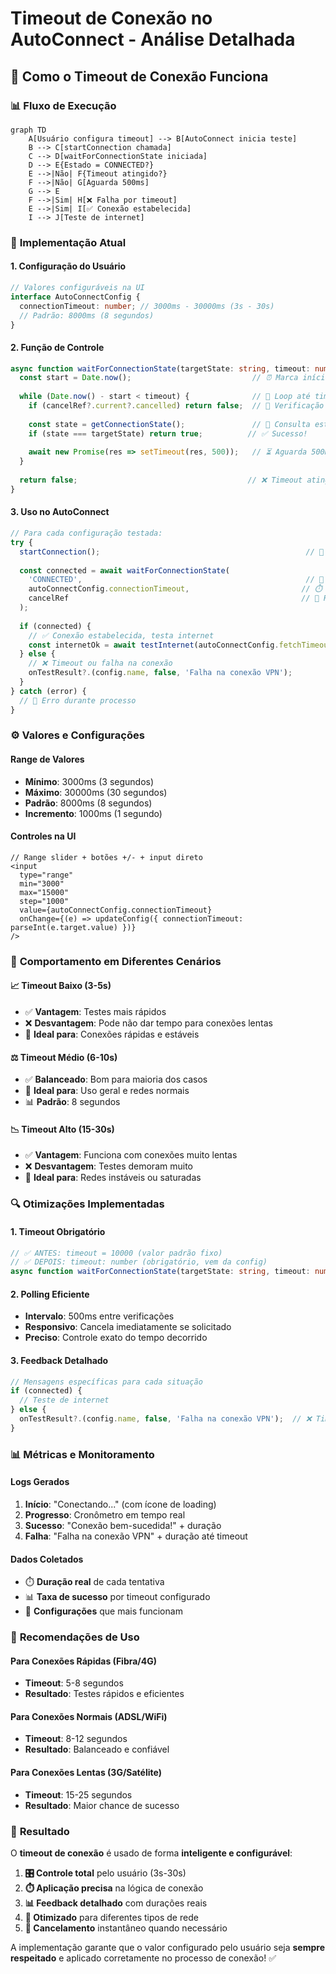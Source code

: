 # Timeout de Conexão no AutoConnect - Análise Detalhada

## 🎯 **Como o Timeout de Conexão Funciona**

### 📊 **Fluxo de Execução**

```mermaid
graph TD
    A[Usuário configura timeout] --> B[AutoConnect inicia teste]
    B --> C[startConnection chamada]
    C --> D[waitForConnectionState iniciada]
    D --> E{Estado = CONNECTED?}
    E -->|Não| F{Timeout atingido?}
    F -->|Não| G[Aguarda 500ms]
    G --> E
    F -->|Sim| H[❌ Falha por timeout]
    E -->|Sim| I[✅ Conexão estabelecida]
    I --> J[Teste de internet]
```

### 🔧 **Implementação Atual**

#### **1. Configuração do Usuário**
```typescript
// Valores configuráveis na UI
interface AutoConnectConfig {
  connectionTimeout: number; // 3000ms - 30000ms (3s - 30s)
  // Padrão: 8000ms (8 segundos)
}
```

#### **2. Função de Controle**
```typescript
async function waitForConnectionState(targetState: string, timeout: number, cancelRef?) {
  const start = Date.now();                           // ⏰ Marca início
  
  while (Date.now() - start < timeout) {              // 🔄 Loop até timeout
    if (cancelRef?.current?.cancelled) return false;  // 🛑 Verificação cancelamento
    
    const state = getConnectionState();               // 📡 Consulta estado VPN
    if (state === targetState) return true;          // ✅ Sucesso!
    
    await new Promise(res => setTimeout(res, 500));   // ⏳ Aguarda 500ms
  }
  
  return false;                                      // ❌ Timeout atingido
}
```

#### **3. Uso no AutoConnect**
```typescript
// Para cada configuração testada:
try {
  startConnection();                                              // 🚀 Inicia VPN
  
  const connected = await waitForConnectionState(
    'CONNECTED',                                                  // 🎯 Estado alvo
    autoConnectConfig.connectionTimeout,                         // ⏱️ Timeout configurado
    cancelRef                                                    // 🛑 Ref de cancelamento
  );
  
  if (connected) {
    // ✅ Conexão estabelecida, testa internet
    const internetOk = await testInternet(autoConnectConfig.fetchTimeout);
  } else {
    // ❌ Timeout ou falha na conexão
    onTestResult?.(config.name, false, 'Falha na conexão VPN');
  }
} catch (error) {
  // 🚨 Erro durante processo
}
```

### ⚙️ **Valores e Configurações**

#### **Range de Valores**
- **Mínimo**: 3000ms (3 segundos)
- **Máximo**: 30000ms (30 segundos)  
- **Padrão**: 8000ms (8 segundos)
- **Incremento**: 1000ms (1 segundo)

#### **Controles na UI**
```tsx
// Range slider + botões +/- + input direto
<input
  type="range"
  min="3000"
  max="15000"
  step="1000"
  value={autoConnectConfig.connectionTimeout}
  onChange={(e) => updateConfig({ connectionTimeout: parseInt(e.target.value) })}
/>
```

### 🎪 **Comportamento em Diferentes Cenários**

#### **📈 Timeout Baixo (3-5s)**
- ✅ **Vantagem**: Testes mais rápidos
- ❌ **Desvantagem**: Pode não dar tempo para conexões lentas
- 🎯 **Ideal para**: Conexões rápidas e estáveis

#### **⚖️ Timeout Médio (6-10s)**
- ✅ **Balanceado**: Bom para maioria dos casos
- 🎯 **Ideal para**: Uso geral e redes normais
- 📊 **Padrão**: 8 segundos

#### **📉 Timeout Alto (15-30s)**
- ✅ **Vantagem**: Funciona com conexões muito lentas
- ❌ **Desvantagem**: Testes demoram muito
- 🎯 **Ideal para**: Redes instáveis ou saturadas

### 🔍 **Otimizações Implementadas**

#### **1. Timeout Obrigatório**
```typescript
// ✅ ANTES: timeout = 10000 (valor padrão fixo)
// ✅ DEPOIS: timeout: number (obrigatório, vem da config)
async function waitForConnectionState(targetState: string, timeout: number, cancelRef?)
```

#### **2. Polling Eficiente**
- **Intervalo**: 500ms entre verificações
- **Responsivo**: Cancela imediatamente se solicitado
- **Preciso**: Controle exato do tempo decorrido

#### **3. Feedback Detalhado**
```typescript
// Mensagens específicas para cada situação
if (connected) {
  // Teste de internet
} else {
  onTestResult?.(config.name, false, 'Falha na conexão VPN');  // ❌ Timeout
}
```

### 📊 **Métricas e Monitoramento**

#### **Logs Gerados**
1. **Início**: "Conectando..." (com ícone de loading)
2. **Progresso**: Cronômetro em tempo real
3. **Sucesso**: "Conexão bem-sucedida!" + duração
4. **Falha**: "Falha na conexão VPN" + duração até timeout

#### **Dados Coletados**
- ⏱️ **Duração real** de cada tentativa
- 📊 **Taxa de sucesso** por timeout configurado
- 🎯 **Configurações** que mais funcionam

### 🚀 **Recomendações de Uso**

#### **Para Conexões Rápidas (Fibra/4G)**
- **Timeout**: 5-8 segundos
- **Resultado**: Testes rápidos e eficientes

#### **Para Conexões Normais (ADSL/WiFi)**
- **Timeout**: 8-12 segundos  
- **Resultado**: Balanceado e confiável

#### **Para Conexões Lentas (3G/Satélite)**
- **Timeout**: 15-25 segundos
- **Resultado**: Maior chance de sucesso

### 🎉 **Resultado**

O **timeout de conexão** é usado de forma **inteligente e configurável**:

1. **🎛️ Controle total** pelo usuário (3s-30s)
2. **⏱️ Aplicação precisa** na lógica de conexão
3. **📊 Feedback detalhado** com durações reais
4. **🎯 Otimizado** para diferentes tipos de rede
5. **🛑 Cancelamento** instantâneo quando necessário

A implementação garante que o valor configurado pelo usuário seja **sempre respeitado** e aplicado corretamente no processo de conexão! ✅
